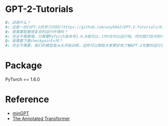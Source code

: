 # GPT-2-Tutorials
```markdown
Q: 这是什么？
A: 这是一份[GPT-2的学习代码](https://github.com/wzy6642/GPT-2-Tutorials/blob/main/GPT_2%20Tutorials.ipynb)，通过这份代码，你可以了解GPT模型的构建方法以及训练和推理的过程，我们以加法运算和文本生成为例给出了GPT-2的运行结果。
Q: 我需要配置很复杂的运行环境吗？
A: 完全不需要哦，只需要PyTorch版本号1.6.0就可以，CPU也可以运行哈。同时我们在代码中给出了Colab链接，你可以借助Colab的GPU资源更快地训练模型。
Q: 我需要下载checkpoints吗？
A: 完全不需要，我们的模型是从头开始训练，这样可以帮助大家更好地了解GPT-2完整的运行方式。
```
# Package
PyTorch == 1.6.0
# Reference
* [minGPT](https://github.com/karpathy/minGPT)
* [The Annotated Transformer](https://nlp.seas.harvard.edu/2018/04/03/attention.html)
